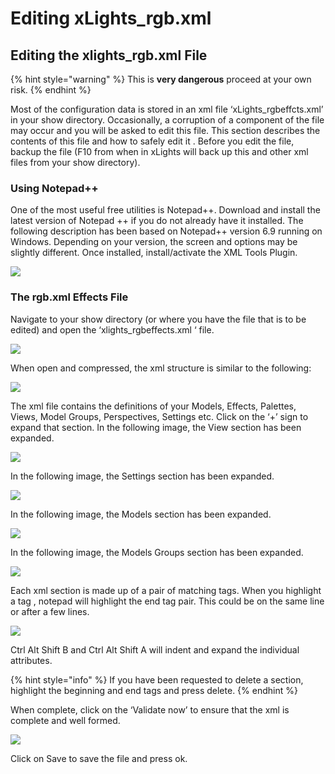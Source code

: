 # Editing xLights\_rgb.xml

## Editing the xlights\_rgb.xml File

{% hint style="warning" %}
This is **very dangerous** proceed at your own risk.
{% endhint %}

Most of the configuration data is stored in an xml file ‘xLights\_rgbeffcts.xml’ in your show directory. Occasionally, a corruption of a component of the file may occur and you will be asked to edit this file. This section describes the contents of this file and how to safely edit it . Before you edit the file, backup the file (F10 from when in xLights will back up this and other xml files from your show directory).

### Using Notepad++

One of the most useful free utilities is Notepad++. Download and install the latest version of Notepad ++ if you do not already have it installed.  The following description has been based on Notepad++ version 6.9 running on Windows. Depending on your version, the screen and options may be slightly different.  Once installed, install/activate the XML Tools Plugin.

![](https://lh4.googleusercontent.com/bUjDAveOwSlRuklQB6Eed\_W8V8LLQNY1mcmoW93v8sGk6t5ZukmByzTS3BxIxvdFunmIFeIfICFdSgtnnJGluyZpcDEWFh5wBAztTMO6TegXqNuSN-zEtLQ4pEt6i9hxGXYiuCqS)

### The rgb.xml Effects File

Navigate to your show directory (or where you have the file that is to be edited) and open the ‘xlights\_rgbeffects.xml ‘ file.

![](https://lh6.googleusercontent.com/n3K\_Qd3UotfEzzOXPN3CboY3xfccJZC3myWxQ3HEyp7QJMFfIxJZfWvxXfRHhA70ZMMbJirEnIkR\_KnXKLxaNpbBM7NL9WJO-Qbv2nGKpWVJkfcPveFlBFhxNsc8EwGO2Gn3EG5Y)

When open and compressed, the xml structure is similar to the following:

![](https://lh6.googleusercontent.com/T673NdsyjtaXURCfnYLf90sO5RWtw3NINy8ziuYYAkQrH7\_vG\_yKExWA6mS0LcnblG5saarZwk2kyuetLHCB5bQijcLwfEi-mPgUgbtG-hiKiIOWMTNR9eRqbK8zk\_uxwEQECWmG)

The xml file contains the definitions of your Models, Effects, Palettes, Views, Model Groups, Perspectives, Settings etc.  Click on the ‘+’ sign to expand that section. In the following image, the View section has been expanded.

![](https://lh3.googleusercontent.com/0lUNt5E\_LyIa2GM\_cqitbAHjajI1x27pou0fExaimk\_N3KVVuOhcc1M5-PhVAcKR3vrxGrqNdOMcRWX2pYfcCX8frwsNpUuyLDISHAVBGnrWAJzWZcoTZRJlEBGz8\_PhrxhJBpk7)

In the following image, the Settings section has been expanded.

![](https://lh6.googleusercontent.com/DQaya4zt7iKO2dlEAixJJkr57JsiQ9K\_CE\_NXkF51itU\_Xo3joQS2FFVGSUaiQu3si3\_f2rdO8nBj3ctPR4gnb6X4HL4Q\_O13g9r01L6x\_8eHNpzNAupylsyfKkChwYcioK4Tw0x)

In the following image, the Models section has been expanded.

![](https://lh6.googleusercontent.com/b02GjDfl86Yxwc0Nnqj-DJDxiHIOQoX4KKJ6IRJ2ju-aQXVRl1XO3bpfPel96N3McnVe2wIItZL9Bxb3T5xvOY8Qc-HzeAPhACJrHSujQuS1kh-V6IfkMa5Aym4FQ7f2e2qcMddI)

In the following image, the Models Groups section has been expanded.

![](https://lh6.googleusercontent.com/CEwIadxhfQqzihW\_dBypV7ee2\_\_SuyGLP9hnPliQpq3\_NnR568k0DJD\_cH28BfoQpiQnp8hIpoLypjfblgfG4BbDu8JhZmGvnbBWG4EeoJAyMSfcwEncIJGQOjVn\_Q7jDifZl4FJ)

Each xml section is made up of a pair of matching tags. When you highlight a tag , notepad will highlight the end tag pair. This could be on the same line or after a few lines.

![](https://lh4.googleusercontent.com/x0Y1fTFHF3c1BV6gf17roGGpAzgB6aQzSu2LXjGfjfwrd5DHRRt7rVMbfL1mfj2Goyiz\_m6WUqRu2W0h\_oHXldumEXarE-lCfJ7xBv78ksTfMoXQO1QkMCT\_q\_JSL4wqKrybTDPp)

Ctrl Alt Shift B and Ctrl Alt Shift A will indent and expand the individual attributes.

{% hint style="info" %}
If you have been requested to delete a section, highlight the beginning and end tags and press delete.
{% endhint %}

When complete, click on the ‘Validate now’ to ensure that the xml is complete and well formed.

![](https://lh3.googleusercontent.com/aps\_lWiJXBsiGZXMoC3tXh-dJnfsypGUVuRxl8icXpBddE8yau-ldjLN9ZGBz82izKKdWb0Csd86tu-tFKbVzHm-EIw8LOEZA-uuUM-Eas1auqG4yvprK8epyc\_EsGRm1JtOJBjQ)

Click on Save to save the file and press ok.
